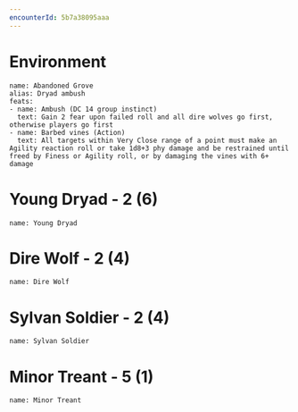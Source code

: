 ```yaml
---
encounterId: 5b7a38095aaa
---
```

# Environment
```environment
name: Abandoned Grove
alias: Dryad ambush
feats:
- name: Ambush (DC 14 group instinct)
  text: Gain 2 fear upon failed roll and all dire wolves go first, otherwise players go first
- name: Barbed vines (Action)
  text: All targets within Very Close range of a point must make an Agility reaction roll or take 1d8+3 phy damage and be restrained until freed by Finess or Agility roll, or by damaging the vines with 6+ damage
```

# Young Dryad - 2 (6)
```adversary
name: Young Dryad
```
# Dire Wolf - 2 (4)
```adversary
name: Dire Wolf
```
# Sylvan Soldier - 2 (4)
```adversary
name: Sylvan Soldier
```
# Minor Treant - 5 (1)
```adversary
name: Minor Treant
```